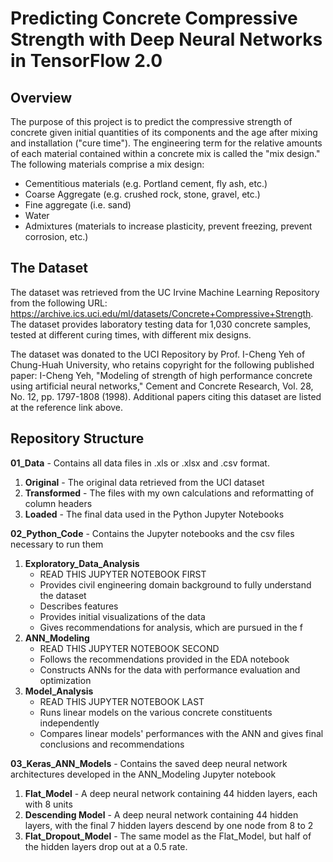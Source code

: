 # Predicting Concrete Compressive Strength with Deep Neural Networks in TensorFlow 2.0

## Overview
The purpose of this project is to predict the compressive strength of concrete given initial quantities of its components and the age after mixing and installation ("cure time"). The engineering term for the relative amounts of each material contained within a concrete mix is called the "mix design." The following materials comprise a mix design:
* Cementitious materials (e.g. Portland cement, fly ash, etc.)
* Coarse Aggregate (e.g. crushed rock, stone, gravel, etc.)
* Fine aggregate (i.e. sand)
* Water
* Admixtures (materials to increase plasticity, prevent freezing, prevent corrosion, etc.)

## The Dataset
The dataset was retrieved from the UC Irvine Machine Learning Repository from the following URL: <https://archive.ics.uci.edu/ml/datasets/Concrete+Compressive+Strength>. The dataset provides laboratory testing data for 1,030 concrete samples, tested at different curing times, with different mix designs.

The dataset was donated to the UCI Repository by Prof. I-Cheng Yeh of Chung-Huah University, who retains copyright for the following published paper: I-Cheng Yeh, "Modeling of strength of high performance concrete using artificial neural networks," Cement and Concrete Research, Vol. 28, No. 12, pp. 1797-1808 (1998). Additional papers citing this dataset are listed at the reference link above.

## Repository Structure
**01_Data** - Contains all data files in .xls or .xlsx and .csv format.
1. **Original** - The original data retrieved from the UCI dataset
2. **Transformed** - The files with my own calculations and reformatting of column headers
3. **Loaded** - The final data used in the Python Jupyter Notebooks

**02_Python_Code** - Contains the Jupyter notebooks and the csv files necessary to run them
1. **Exploratory_Data_Analysis**
	* READ THIS JUPYTER NOTEBOOK FIRST
	* Provides civil engineering domain background to fully understand the dataset
	* Describes features
	* Provides initial visualizations of the data
	* Gives recommendations for analysis, which are pursued in the f
2. **ANN_Modeling**
	* READ THIS JUPYTER NOTEBOOK SECOND
	* Follows the recommendations provided in the EDA notebook
	* Constructs ANNs for the data with performance evaluation and optimization
3. **Model_Analysis**
	* READ THIS JUPYTER NOTEBOOK LAST
	* Runs linear models on the various concrete constituents independently
	* Compares linear models' performances with the ANN and gives final conclusions and recommendations

**03_Keras_ANN_Models** - Contains the saved deep neural network architectures developed in the ANN_Modeling Jupyter notebook
1. **Flat_Model** - A deep neural network containing 44 hidden layers, each with 8 units
2. **Descending Model** - A deep neural network containing 44 hidden layers, with the final 7 hidden layers descend by one node from 8 to 2
3. **Flat_Dropout_Model** - The same model as the Flat_Model, but half of the hidden layers drop out at a 0.5 rate.
